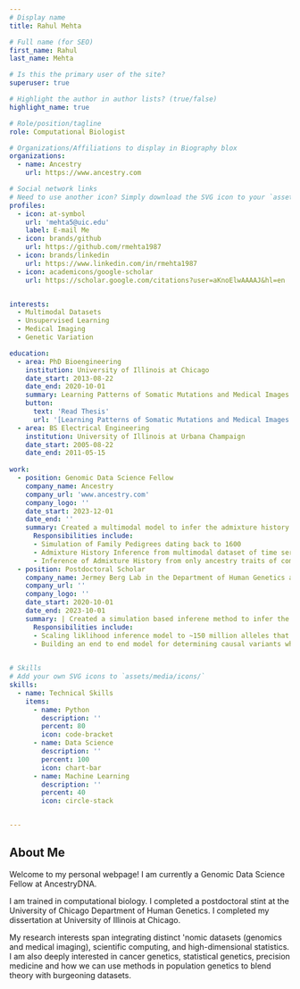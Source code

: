 ```yaml
---
# Display name
title: Rahul Mehta

# Full name (for SEO)
first_name: Rahul
last_name: Mehta

# Is this the primary user of the site?
superuser: true

# Highlight the author in author lists? (true/false)
highlight_name: true

# Role/position/tagline
role: Computational Biologist

# Organizations/Affiliations to display in Biography blox
organizations:
  - name: Ancestry
    url: https://www.ancestry.com

# Social network links
# Need to use another icon? Simply download the SVG icon to your `assets/media/icons/` folder.
profiles:
  - icon: at-symbol
    url: 'mehta5@uic.edu'
    label: E-mail Me
  - icon: brands/github
    url: https://github.com/rmehta1987
  - icon: brands/linkedin
    url: https://www.linkedin.com/in/rmehta1987
  - icon: academicons/google-scholar
    url: https://scholar.google.com/citations?user=aKnoElwAAAAJ&hl=en


interests:
  - Multimodal Datasets
  - Unsupervised Learning
  - Medical Imaging
  - Genetic Variation

education:
  - area: PhD Bioengineering
    institution: University of Illinois at Chicago
    date_start: 2013-08-22
    date_end: 2020-10-01
    summary: Learning Patterns of Somatic Mutations and Medical Images in Human Cancer With Machine Learning
    button:
      text: 'Read Thesis'
      url: '[Learning Patterns of Somatic Mutations and Medical Images in Human Cancer With Machine Learning](https://www.proquest.com/openview/12c6479b7ccbf3f787452d16eba5f3f1/1?pq-origsite=gscholar&cbl=18750&diss=y)'
  - area: BS Electrical Engineering
    institution: University of Illinois at Urbana Champaign
    date_start: 2005-08-22
    date_end: 2011-05-15
   
work:
  - position: Genomic Data Science Fellow
    company_name: Ancestry
    company_url: 'www.ancestry.com'
    company_logo: ''
    date_start: 2023-12-01
    date_end: ''
    summary: Created a multimodal model to infer the admixture history of recent comunities from their local ancestry tracts.
      Responsibilities include:
      - Simulation of Family Pedigrees dating back to 1600
      - Admixture History Inference from multimodal dataset of time series (admixture history) and count data (continuous local ancestry tracts)
      - Inference of Admixture History from only ancestry traits of communities that share a common genetic ancestor
  - position: Postdoctoral Scholar
    company_name: Jermey Berg Lab in the Department of Human Genetics at University of Chicago
    company_url: ''
    company_logo: ''
    date_start: 2020-10-01
    date_end: 2023-10-01
    summary: | Created a simulation based inferene method to infer the evolutionary parameters that impact allele frequencies and effect sizes observed in traits in the UK Biobank.
      Responsibilities include:
      - Scaling liklihood inference model to ~150 million alleles that included very rare alleles with a minior allele frequency > .0001
      - Building an end to end model for determining causal variants while also quantifying selection in traits from the UK Biobank
      

# Skills
# Add your own SVG icons to `assets/media/icons/`
skills:
  - name: Technical Skills
    items:
      - name: Python
        description: ''
        percent: 80
        icon: code-bracket
      - name: Data Science
        description: ''
        percent: 100
        icon: chart-bar
      - name: Machine Learning
        description: ''
        percent: 40
        icon: circle-stack


---
```


## About Me

Welcome to my personal webpage! I am currently a Genomic Data Science Fellow at AncestryDNA.

I am trained in computational biology. I completed a postdoctoral stint at the University of Chicago Department of Human Genetics. I completed my dissertation at University of Illinois at Chicago.

My research interests span integrating distinct 'nomic datasets (genomics and medical imaging), scientific computing, and high-dimensional statistics. I am also deeply interested in cancer genetics, statistical genetics, precision medicine and how we can use methods in population genetics to blend theory with burgeoning datasets.  

